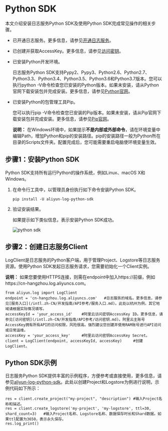 # Python SDK

本文介绍安装日志服务Python SDK及使用Python SDK完成常见操作的相关步骤。

-   已开通日志服务。更多信息，请参见[开通日志服务](https://www.alibabacloud.com/product/log-service?spm=a2c5t.10695662.1996646101.searchclickresult.536d31bdPTqffd)。
-   已创建并获取AccessKey。更多信息，请参见[访问密钥](/intl.zh-CN/开发指南/API参考/访问密钥.md)。
-   已安装Python开发环境。

    日志服务Python SDK支持Pypy2、Pypy3、Python2.6、Python2.7、Python3.3、Python3.4、Python3.5、Python3.6和Python3.7版本。您可以执行python -V命令检查您已安装的Python版本。如果未安装，请从Python官网下载安装包并完成安装。更多信息，请参见[Python官网](https://www.python.org/downloads/)。

-   已安装Python的包管理工具Pip。

    您可以执行pip -V命令检查您已安装的Pip版本。如果未安装，请从Pip官网下载安装包并完成安装。更多信息，请参见[Pip官网](https://pip.pypa.io/en/latest/installing/)。

    **说明：** 在Windows环境中，如果提示**不是内部或外部命令**，请在环境变量中编辑Path，增加Python和pip的安装路径。pip的安装路径一般为Python所在目录的Scripts文件夹。配置完成后，您可能需要重启电脑使环境变量生效。


## 步骤1：安装Python SDK

Python SDK支持所有运行Python的操作系统，例如Linux、macOS X和Windows。

1.  在命令行工具中，以管理员身份执行如下命令安装Python SDK。

    ```
    pip install -U aliyun-log-python-sdk
    ```

2.  验证安装结果。

    如果提示如下类似信息，表示安装Python SDK成功。

    ![python sdk](https://static-aliyun-doc.oss-accelerate.aliyuncs.com/assets/img/zh-CN/1482564061/p179978.png)


## 步骤2：创建日志服务Client

LogClient是日志服务的Python客户端，用于管理Project、Logstore等日志服务资源。使用Python SDK发起日志服务请求，您需要初始化一个Client实例。

**说明：** 如果您要使用HTTPS连接，则需在endpoint中加入https://前缀，例如https://cn-hangzhou.log.aliyuncs.com。

```
from aliyun.log import LogClient
endpoint = 'cn-hangzhou.log.aliyuncs.com'   #日志服务的域名。更多信息，请参见[服务入口](/intl.zh-CN/开发指南/API参考/服务入口.md)。此处以杭州为例，其它地域请根据实际情况填写。
accessKeyId = 'your_access_id'    #阿里云访问密钥AccessKey ID。更多信息，请参见[访问密钥](/intl.zh-CN/开发指南/API参考/访问密钥.md)。阿里云主账号AccessKey拥有所有API的访问权限，风险很高。强烈建议您创建并使用RAM账号进行API访问或日常运维。
accessKey = 'your_access_key'     #阿里云访问密钥AccessKey Secret。
client = LogClient(endpoint, accessKeyId, accessKey)     #创建LogClient。
```

## Python SDK示例

日志服务Python SDK提供丰富的示例程序，方便参考或直接使用，更多信息，请参见[aliyun-log-python-sdk](https://github.com/aliyun/aliyun-log-python-sdk)。此处以创建Project和Logstore为例进行说明，示例代码如下所示：

```
res = client.create_project("my-project", "description") #输入Project名称和描述。
res = client.create_logstore('my-project', 'my-logstore', ttl=30, shard_count=3)   #输入Project名称、Logstore名称、数据保存时长和Shard数据。如果ttl配置为3650，表示永久保存。
res.log_print() 
```

